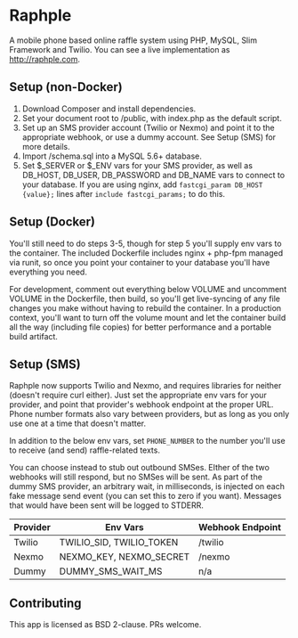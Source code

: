 # Raphple

A mobile phone based online raffle system using PHP, MySQL, Slim Framework and Twilio. You can see a live implementation
as http://raphple.com.

## Setup (non-Docker)

1. Download Composer and install dependencies.
2. Set your document root to /public, with index.php as the default script.
3. Set up an SMS provider account (Twilio or Nexmo) and point it to the appropriate webhook, or use a dummy account.
See Setup (SMS) for more details.
4. Import /schema.sql into a MySQL 5.6+ database.
5. Set $_SERVER or $_ENV vars for your SMS provider,
as well as DB_HOST, DB_USER, DB_PASSWORD and DB_NAME vars to connect to your database. If you are
using nginx, add `fastcgi_param DB_HOST {value};` lines after `include fastcgi_params;` to do this.

## Setup (Docker)

You'll still need to do steps 3-5, though for step 5 you'll supply env vars to the container. The included Dockerfile
includes nginx + php-fpm managed via runit, so once you point your container to your database you'll have everything
you need.

For development, comment out everything below VOLUME and uncomment VOLUME in the Dockerfile, then build, so you'll get
live-syncing of any file changes you make without having to rebuild the container. In a production context, you'll
want to turn off the volume mount and let the container build all the way (including file copies) for better
performance and a portable build artifact.

## Setup (SMS)

Raphple now supports Twilio and Nexmo, and requires libraries for neither (doesn't require curl either). Just set the
appropriate env vars for your provider, and point that provider's webhook endpoint at the proper URL. Phone number
formats also vary between providers, but as long as you only use one at a time that doesn't matter.

In addition to the below env vars, set `PHONE_NUMBER` to the number you'll use to receive (and send) raffle-related
texts.

You can choose instead to stub out outbound SMSes. EIther of the two webhooks will still respond, but no SMSes will
be sent. As part of the dummy SMS provider, an arbitrary wait, in milliseconds, is injected on each fake message
send event (you can set this to zero if you want). Messages that would have been sent will be logged to STDERR.

| Provider | Env Vars | Webhook Endpoint |
| --- | --- | --- |
| Twilio | TWILIO_SID, TWILIO_TOKEN | /twilio |
| Nexmo | NEXMO_KEY, NEXMO_SECRET | /nexmo |
| Dummy | DUMMY_SMS_WAIT_MS | n/a |

## Contributing

This app is licensed as BSD 2-clause. PRs welcome.
